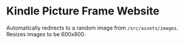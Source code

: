 # Kindle Picture Frame Website
Automatically redirects to a random image from `/src/assets/images`.
Resizes images to be 600x800.